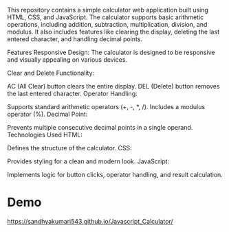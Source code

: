 This repository contains a simple calculator web application built using HTML, CSS, and JavaScript. The calculator supports basic arithmetic operations, including addition, subtraction, multiplication, division, and modulus. It also includes features like clearing the display, deleting the last entered character, and handling decimal points.

Features
Responsive Design:
The calculator is designed to be responsive and visually appealing on various devices.

Clear and Delete Functionality:

AC (All Clear) button clears the entire display.
DEL (Delete) button removes the last entered character.
Operator Handling:

Supports standard arithmetic operators (+, -, *, /).
Includes a modulus operator (%).
Decimal Point:

Prevents multiple consecutive decimal points in a single operand.
Technologies Used
HTML:

Defines the structure of the calculator.
CSS:

Provides styling for a clean and modern look.
JavaScript:

Implements logic for button clicks, operator handling, and result calculation.

# Demo
https://sandhyakumari543.github.io/Javascript_Calculator/
